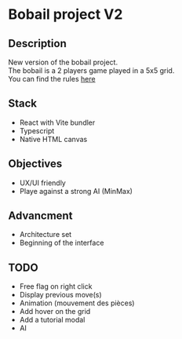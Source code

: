 # Bobail project V2

## Description
New version of the bobail project.  
The bobail is a 2 players game played in a 5x5 grid.  
You can find the rules [here](https://www.dragono.fr/jeux-strat%C3%A9gie-anciens/le-bobail/)

## Stack
- React with Vite bundler
- Typescript
- Native HTML canvas

## Objectives
- UX/UI friendly
- Playe against a strong AI (MinMax)

## Advancment
- Architecture set
- Beginning of the interface


## TODO
- Free flag on right click
- Display previous move(s)
- Animation (mouvement des pièces)
- Add hover on the grid
- Add a tutorial modal
- AI